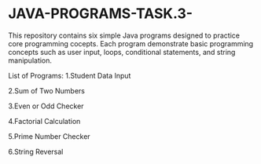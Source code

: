 # JAVA-PROGRAMS-TASK.3-
This repository contains six simple Java programs designed to practice core programming cocepts. Each program demonstrate basic programming concepts such as user input, loops, conditional statements, and string manipulation.

List of Programs:
1.Student Data Input

2.Sum of Two Numbers

3.Even or Odd Checker

4.Factorial Calculation

5.Prime Number Checker

6.String Reversal
